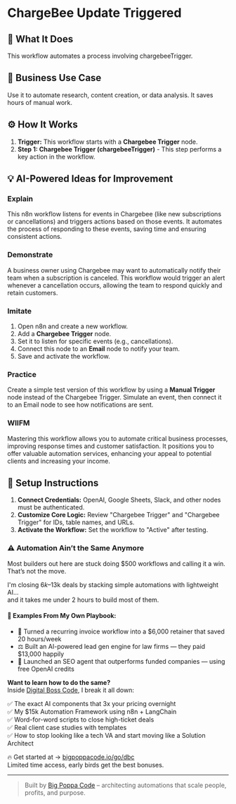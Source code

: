 # ChargeBee Update Triggered

## 🚀 What It Does
This workflow automates a process involving chargebeeTrigger.

## 💼 Business Use Case
Use it to automate research, content creation, or data analysis. It saves hours of manual work.

## ⚙️ How It Works
1.  **Trigger:** This workflow starts with a **Chargebee Trigger** node.
2. **Step 1: Chargebee Trigger (chargebeeTrigger)** - This step performs a key action in the workflow.

## 💡 AI-Powered Ideas for Improvement
### Explain
This n8n workflow listens for events in Chargebee (like new subscriptions or cancellations) and triggers actions based on those events. It automates the process of responding to these events, saving time and ensuring consistent actions.

### Demonstrate
A business owner using Chargebee may want to automatically notify their team when a subscription is canceled. This workflow would trigger an alert whenever a cancellation occurs, allowing the team to respond quickly and retain customers.

### Imitate
1. Open n8n and create a new workflow.
2. Add a **Chargebee Trigger** node.
3. Set it to listen for specific events (e.g., cancellations).
4. Connect this node to an **Email** node to notify your team.
5. Save and activate the workflow.

### Practice
Create a simple test version of this workflow by using a **Manual Trigger** node instead of the Chargebee Trigger. Simulate an event, then connect it to an Email node to see how notifications are sent.

### WIIFM
Mastering this workflow allows you to automate critical business processes, improving response times and customer satisfaction. It positions you to offer valuable automation services, enhancing your appeal to potential clients and increasing your income.

## 🔧 Setup Instructions
1. **Connect Credentials:** OpenAI, Google Sheets, Slack, and other nodes must be authenticated.
2. **Customize Core Logic:** Review "Chargebee Trigger" and "Chargebee Trigger" for IDs, table names, and URLs.
3. **Activate the Workflow:** Set the workflow to "Active" after testing.

### ⚠️ Automation Ain’t the Same Anymore

Most builders out here are stuck doing $500 workflows and calling it a win.  
That’s not the move.  

I'm closing $6k–$13k deals by stacking simple automations with lightweight AI...  
and it takes me under 2 hours to build most of them.

#### 🧠 Examples From My Own Playbook:
- 🔁 Turned a recurring invoice workflow into a $6,000 retainer that saved 20 hours/week  
- ⚖️ Built an AI-powered lead gen engine for law firms — they paid $13,000 happily  
- 🚀 Launched an SEO agent that outperforms funded companies — using free OpenAI credits  

**Want to learn how to do the same?**  
Inside [Digital Boss Code](https://bigpoppacode.io/go/dbc), I break it all down:

✅ The exact AI components that 3x your pricing overnight  
✅ My $15k Automation Framework using n8n + LangChain  
✅ Word-for-word scripts to close high-ticket deals  
✅ Real client case studies with templates  
✅ How to stop looking like a tech VA and start moving like a Solution Architect  

🔥 Get started at → [bigpoppacode.io/go/dbc](https://bigpoppacode.io/go/dbc)  
Limited time access, early birds get the best bonuses.

---
> Built by [Big Poppa Code](https://bigpoppacode.io) – architecting automations that scale people, profits, and purpose.
